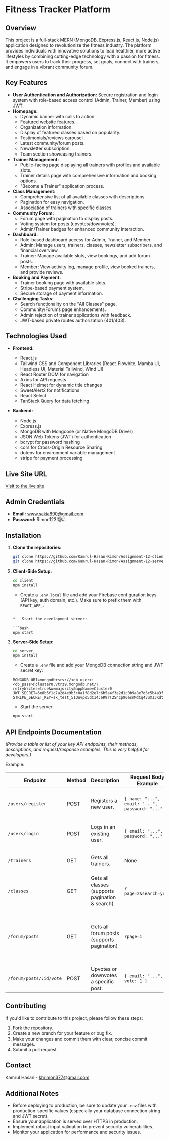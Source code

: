 # Fitness Tracker Platform

## Overview

This project is a full-stack MERN (MongoDB, Express.js, React.js, Node.js) application designed to revolutionize the fitness industry. The platform provides individuals with innovative solutions to lead healthier, more active lifestyles by combining cutting-edge technology with a passion for fitness. It empowers users to track their progress, set goals, connect with trainers, and engage in a vibrant community forum.

## Key Features

*   **User Authentication and Authorization:** Secure registration and login system with role-based access control (Admin, Trainer, Member) using JWT.
*   **Homepage:**
    *   Dynamic banner with calls to action.
    *   Featured website features.
    *   Organization information.
    *   Display of featured classes based on popularity.
    *   Testimonials/reviews carousel.
    *   Latest community/forum posts.
    *   Newsletter subscription.
    *   Team section showcasing trainers.
*   **Trainer Management:**
    *   Public-facing page displaying all trainers with profiles and available slots.
    *   Trainer details page with comprehensive information and booking options.
    *   "Become a Trainer" application process.
*   **Class Management:**
    *   Comprehensive list of all available classes with descriptions.
    *   Pagination for easy navigation.
    *   Association of trainers with specific classes.
*   **Community Forum:**
    *   Forum page with pagination to display posts.
    *   Voting system for posts (upvotes/downvotes).
    *   Admin/Trainer badges for enhanced community interaction.
*   **Dashboard:**
    *   Role-based dashboard access for Admin, Trainer, and Member.
    *   Admin: Manage users, trainers, classes, newsletter subscribers, and financial overview.
    *   Trainer: Manage available slots, view bookings, and add forum posts.
    *   Member: View activity log, manage profile, view booked trainers, and provide reviews.
*   **Booking and Payment:**
    *   Trainer booking page with available slots.
    *   Stripe-based payment system.
    *   Secure storage of payment information.
*   **Challenging Tasks:**
    *   Search functionality on the "All Classes" page.
    *   Community/Forums page enhancements.
    *   Admin rejection of trainer applications with feedback.
    *   JWT-based private routes authorization (401/403).

## Technologies Used

*   **Frontend:**
    *   React.js
    *   Tailwind CSS and Component Libraries (React-Flowbite, Mamba UI, Headless UI, Material Tailwind, Wind UI)
    *   React Router DOM for navigation
    *   Axios for API requests
    *   React Helmet for dynamic title changes
    *   SweetAlert2 for notifications
    *   React Select
    *   TanStack Query for data fetching

*   **Backend:**
    *   Node.js
    *   Express.js
    *   MongoDB with Mongoose (or Native MongoDB Driver)
    *   JSON Web Tokens (JWT) for authentication
    *   bcrypt for password hashing
    *   cors for Cross-Origin Resource Sharing
    *   dotenv for environment variable management
    *   stripe for payment processing

## Live Site URL

[Visit to the live site](https://fitness-tracker-project-7cc0f.web.app )

## Admin Credentials

*   **Email:** www.sakia890@gmail.com
*   **Password:** Rimon123!@#

## Installation

1.  **Clone the repositories:**

    ```bash
    git clone https://github.com/Kamrul-Hasan-Rimon/Assignment-12-client
    git clone https://github.com/Kamrul-Hasan-Rimon/Assignment-12-server
    ```

2.  **Client-Side Setup:**

    ```bash
    cd client
    npm install
    ```

    *   Create a `.env.local` file and add your Firebase configuration keys (API key, auth domain, etc.). Make sure to prefix them with `REACT_APP_`.

 
    ```

    *   Start the development server:

    ```bash
    npm start
    ```

3.  **Server-Side Setup:**

    ```bash
    cd server
    npm install
    ```

    *   Create a `.env` file and add your MongoDB connection string and JWT secret key:

    ```
    MONGODB_URI=mongodb+srv://<db_user>:<db_pass>@cluster0.vtrz9.mongodb.net/?retryWrites=true&w=majority&appName=Cluster0
    JWT_SECRET=6e8b5f1c7a2d4e9b3c0a1f8d2e7c6b5a4f3e2d1c0b9a8e7d6c5b4a3f2e1d0c9b
    STRIPE_SECRET_KEY=sk_test_51Quvpo5dC14J6R9rT2SnCp90asnMdCq4vuXI3KdtV5QKD1MY9ZWnadgo7PKiJLLq4CxVPmPQ9ltLYSow44vhOfBi00UMPsqFHa
    ```

    *   Start the server:

    ```bash
    npm start
    ```

## API Endpoints Documentation

_(Provide a table or list of your key API endpoints, their methods, descriptions, and request/response examples. This is very helpful for developers.)_

Example:

| Endpoint           | Method | Description                                    | Request Body Example        | Response Body Example                                                                                             |
| ------------------ | ------ | ---------------------------------------------- | ------------------------- | ------------------------------------------------------------------------------------------------------------------- |
| `/users/register`  | POST   | Registers a new user.                          | `{ name: "...", email: "...", password: "..." }` | `{ success: true, message: "User registered successfully" }`                                                       |
| `/users/login`     | POST   | Logs in an existing user.                       | `{ email: "...", password: "..." }` | `{ success: true, message: "Login successful", token: "..." }`                                                                |
| `/trainers`        | GET    | Gets all trainers.                              | None                        | `[ { name: "...", experience: "...", ... }, ... ]`                                                              |
| `/classes`         | GET    | Gets all classes (supports pagination & search) | `?page=2&search=yoga`       | `[ { name: "...", description: "...", ... }, ... ]`                                                              |
| `/forum/posts`      | GET    | Gets all forum posts (supports pagination)      | `?page=1`                  | `[ { title: "...", content: "...", userId: "...", upvotes: 0, downvotes: 0, user: { name: "...", role: "..." } }, ... ]` |
| `/forum/posts/:id/vote` | POST   | Upvotes or downvotes a specific post.              | `{ email: "...", vote: 1 }`      | `{ success: true, message: "Vote updated successfully." }`                                                          |

## Contributing

If you'd like to contribute to this project, please follow these steps:

1.  Fork the repository.
2.  Create a new branch for your feature or bug fix.
3.  Make your changes and commit them with clear, concise commit messages.
4.  Submit a pull request.


## Contact

Kamrul Hasan - khrimon377@gmail.com

## Additional Notes

*   Before deploying to production, be sure to update your `.env` files with production-specific values (especially your database connection string and JWT secret).
*   Ensure your application is served over HTTPS in production.
*   Implement robust input validation to prevent security vulnerabilities.
*   Monitor your application for performance and security issues.
